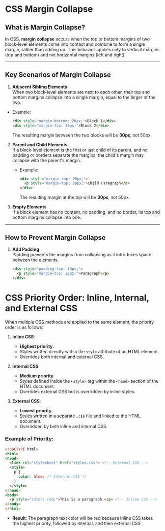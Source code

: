 # CSS Margin Collapse

## What is Margin Collapse?

In CSS, **margin collapse** occurs when the top or bottom margins of two block-level elements come into contact and combine to form a single margin, rather than adding up. This behavior applies only to vertical margins (top and bottom) and not horizontal margins (left and right).

---

## Key Scenarios of Margin Collapse

1. **Adjacent Sibling Elements**  
   When two block-level elements are next to each other, their top and bottom margins collapse into a single margin, equal to the larger of the two.

- Example:
  ```html
  <div style="margin-bottom: 20px;">Block 1</div>
  <div style="margin-top: 30px;">Block 2</div>
  ```
  The resulting margin between the two blocks will be **30px**, not 50px.

2. **Parent and Child Elements**  
   If a block-level element is the first or last child of its parent, and no padding or borders separate the margins, the child's margin may collapse with the parent's margin.

   - Example:
     ```html
     <div style="margin-top: 20px;">
       <p style="margin-top: 30px;">Child Paragraph</p>
     </div>
     ```
     The resulting margin at the top will be **30px**, not 50px.

3. **Empty Elements**  
   If a block element has no content, no padding, and no border, its top and bottom margins collapse into one.

---

## How to Prevent Margin Collapse

1. **Add Padding**  
   Padding prevents the margins from collapsing as it introduces space between the elements.
   ```html
   <div style="padding-top: 10px;">
     <p style="margin-top: 20px;">Paragraph</p>
   </div>
   ```

# CSS Priority Order: Inline, Internal, and External CSS  

When multiple CSS methods are applied to the same element, the priority order is as follows:  

1. **Inline CSS**:  
   - **Highest priority**.  
   - Styles written directly within the `style` attribute of an HTML element.  
   - Overrides both internal and external CSS.  

2. **Internal CSS**:  
   - **Medium priority**.  
   - Styles defined inside the `<style>` tag within the `<head>` section of the HTML document.  
   - Overrides external CSS but is overridden by inline styles.  

3. **External CSS**:  
   - **Lowest priority**.  
   - Styles written in a separate `.css` file and linked to the HTML document.  
   - Overridden by both inline and internal CSS.  

### Example of Priority:  

```html
<!DOCTYPE html>
<html>
<head>
  <link rel="stylesheet" href="styles.css"> <!-- External CSS -->
  <style>
    p {
      color: blue; /* Internal CSS */
    }
  </style>
</head>
<body>
  <p style="color: red;">This is a paragraph.</p> <!-- Inline CSS -->
</body>
</html>
```

- **Result**: The paragraph text color will be red because inline CSS takes the highest priority, followed by internal, and then external CSS.

